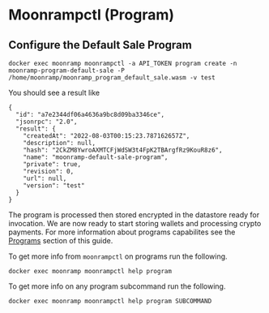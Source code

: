 # Moonrampctl (Program)

## Configure the Default Sale Program

```
docker exec moonramp moonrampctl -a API_TOKEN program create -n moonramp-program-default-sale -P /home/moonramp/moonramp_program_default_sale.wasm -v test
```

You should see a result like

```
{
  "id": "a7e2344df06a4636a9bc8d09ba3346ce",
  "jsonrpc": "2.0",
  "result": {
    "createdAt": "2022-08-03T00:15:23.787162657Z",
    "description": null,
    "hash": "2CkZM8YwroAXMTCFjWdSW3t4FpK2TBArgfRz9KouR8z6",
    "name": "moonramp-default-sale-program",
    "private": true,
    "revision": 0,
    "url": null,
    "version": "test"
  }
}
```

The program is processed then stored encrypted in the datastore ready for invocation. We are now ready to start storing wallets and processing crypto payments. For more information about programs capabilites see the [Programs](../../programs.md) section of this guide.

To get more info from `moonrampctl` on programs run the following.

```
docker exec moonramp moonrampctl help program
```

To get more info on any program subcommand run the following.

```
docker exec moonramp moonrampctl help program SUBCOMMAND
```
